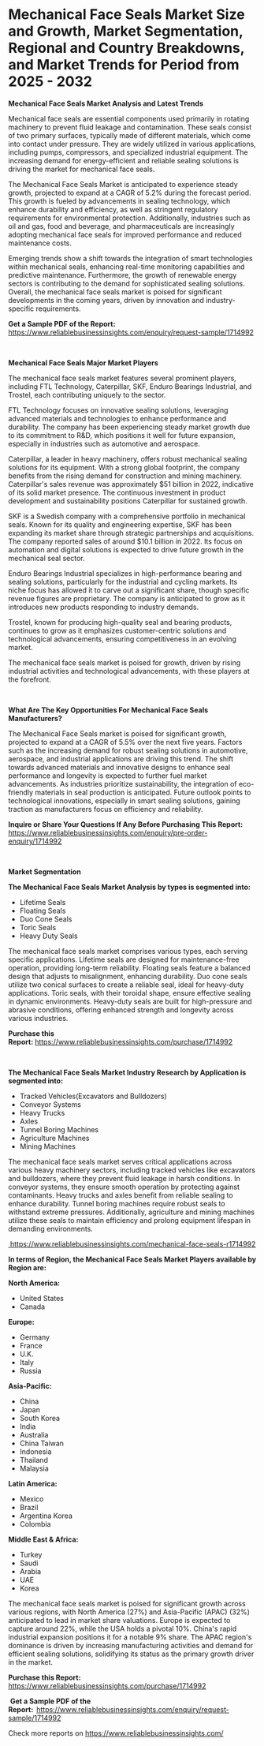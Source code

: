 <p><h1>Mechanical Face Seals Market Size and Growth, Market Segmentation, Regional and Country Breakdowns, and Market Trends for Period from 2025 -  2032</h1></p><p><strong>Mechanical Face Seals Market Analysis and Latest Trends</strong></p>
<p><p>Mechanical face seals are essential components used primarily in rotating machinery to prevent fluid leakage and contamination. These seals consist of two primary surfaces, typically made of different materials, which come into contact under pressure. They are widely utilized in various applications, including pumps, compressors, and specialized industrial equipment. The increasing demand for energy-efficient and reliable sealing solutions is driving the market for mechanical face seals.</p><p>The Mechanical Face Seals Market is anticipated to experience steady growth, projected to expand at a CAGR of 5.2% during the forecast period. This growth is fueled by advancements in sealing technology, which enhance durability and efficiency, as well as stringent regulatory requirements for environmental protection. Additionally, industries such as oil and gas, food and beverage, and pharmaceuticals are increasingly adopting mechanical face seals for improved performance and reduced maintenance costs. </p><p>Emerging trends show a shift towards the integration of smart technologies within mechanical seals, enhancing real-time monitoring capabilities and predictive maintenance. Furthermore, the growth of renewable energy sectors is contributing to the demand for sophisticated sealing solutions. Overall, the mechanical face seals market is poised for significant developments in the coming years, driven by innovation and industry-specific requirements.</p></p>
<p><strong>Get a Sample PDF of the Report:&nbsp;</strong> <a href="https://www.reliablebusinessinsights.com/enquiry/request-sample/1714992?utm_campaign=3035&utm_medium=2&utm_source=Github&utm_content=ia&utm_term=10042025&utm_id=mechanical-face-seals">https://www.reliablebusinessinsights.com/enquiry/request-sample/1714992</a></p>
<p>&nbsp;</p>
<p><strong>Mechanical Face Seals Major Market Players</strong></p>
<p><p>The mechanical face seals market features several prominent players, including FTL Technology, Caterpillar, SKF, Enduro Bearings Industrial, and Trostel, each contributing uniquely to the sector.</p><p>FTL Technology focuses on innovative sealing solutions, leveraging advanced materials and technologies to enhance performance and durability. The company has been experiencing steady market growth due to its commitment to R&D, which positions it well for future expansion, especially in industries such as automotive and aerospace.</p><p>Caterpillar, a leader in heavy machinery, offers robust mechanical sealing solutions for its equipment. With a strong global footprint, the company benefits from the rising demand for construction and mining machinery. Caterpillar's sales revenue was approximately $51 billion in 2022, indicative of its solid market presence. The continuous investment in product development and sustainability positions Caterpillar for sustained growth.</p><p>SKF is a Swedish company with a comprehensive portfolio in mechanical seals. Known for its quality and engineering expertise, SKF has been expanding its market share through strategic partnerships and acquisitions. The company reported sales of around $10.1 billion in 2022. Its focus on automation and digital solutions is expected to drive future growth in the mechanical seal sector.</p><p>Enduro Bearings Industrial specializes in high-performance bearing and sealing solutions, particularly for the industrial and cycling markets. Its niche focus has allowed it to carve out a significant share, though specific revenue figures are proprietary. The company is anticipated to grow as it introduces new products responding to industry demands.</p><p>Trostel, known for producing high-quality seal and bearing products, continues to grow as it emphasizes customer-centric solutions and technological advancements, ensuring competitiveness in an evolving market.</p><p>The mechanical face seals market is poised for growth, driven by rising industrial activities and technological advancements, with these players at the forefront.</p></p>
<p>&nbsp;</p>
<p><strong>What Are The Key Opportunities For Mechanical Face Seals Manufacturers?</strong></p>
<p><p>The Mechanical Face Seals market is poised for significant growth, projected to expand at a CAGR of 5.5% over the next five years. Factors such as the increasing demand for robust sealing solutions in automotive, aerospace, and industrial applications are driving this trend. The shift towards advanced materials and innovative designs to enhance seal performance and longevity is expected to further fuel market advancements. As industries prioritize sustainability, the integration of eco-friendly materials in seal production is anticipated. Future outlook points to technological innovations, especially in smart sealing solutions, gaining traction as manufacturers focus on efficiency and reliability.</p></p>
<p><strong>Inquire or Share Your Questions If Any Before Purchasing This Report:</strong> <a href="https://www.reliablebusinessinsights.com/enquiry/pre-order-enquiry/1714992?utm_campaign=3035&utm_medium=2&utm_source=Github&utm_content=ia&utm_term=10042025&utm_id=mechanical-face-seals">https://www.reliablebusinessinsights.com/enquiry/pre-order-enquiry/1714992</a></p>
<p>&nbsp;</p>
<p><strong>Market Segmentation</strong></p>
<p><strong>The Mechanical Face Seals Market Analysis by types is segmented into:</strong></p>
<p><ul><li>Lifetime Seals</li><li>Floating Seals</li><li>Duo Cone Seals</li><li>Toric Seals</li><li>Heavy Duty Seals</li></ul></p>
<p><p>The mechanical face seals market comprises various types, each serving specific applications. Lifetime seals are designed for maintenance-free operation, providing long-term reliability. Floating seals feature a balanced design that adjusts to misalignment, enhancing durability. Duo cone seals utilize two conical surfaces to create a reliable seal, ideal for heavy-duty applications. Toric seals, with their toroidal shape, ensure effective sealing in dynamic environments. Heavy-duty seals are built for high-pressure and abrasive conditions, offering enhanced strength and longevity across various industries.</p></p>
<p><strong>Purchase this Report:&nbsp;</strong><a href="https://www.reliablebusinessinsights.com/purchase/1714992?utm_campaign=3035&utm_medium=2&utm_source=Github&utm_content=ia&utm_term=10042025&utm_id=mechanical-face-seals">https://www.reliablebusinessinsights.com/purchase/1714992</a></p>
<p>&nbsp;</p>
<p><strong>The Mechanical Face Seals Market Industry Research by Application is segmented into:</strong></p>
<p><ul><li>Tracked Vehicles(Excavators and Bulldozers)</li><li>Conveyor Systems</li><li>Heavy Trucks</li><li>Axles</li><li>Tunnel Boring Machines</li><li>Agriculture Machines</li><li>Mining Machines</li></ul></p>
<p><p>The mechanical face seals market serves critical applications across various heavy machinery sectors, including tracked vehicles like excavators and bulldozers, where they prevent fluid leakage in harsh conditions. In conveyor systems, they ensure smooth operation by protecting against contaminants. Heavy trucks and axles benefit from reliable sealing to enhance durability. Tunnel boring machines require robust seals to withstand extreme pressures. Additionally, agriculture and mining machines utilize these seals to maintain efficiency and prolong equipment lifespan in demanding environments.</p></p>
<p><a href="https://www.reliablebusinessinsights.com/mechanical-face-seals-r1714992?utm_campaign=3035&utm_medium=2&utm_source=Github&utm_content=ia&utm_term=10042025&utm_id=mechanical-face-seals">&nbsp;https://www.reliablebusinessinsights.com/mechanical-face-seals-r1714992</a></p>
<p><strong>In terms of Region, the Mechanical Face Seals Market Players available by Region are:</strong></p>
<p>
    <p> <strong> North America: </strong>
        <ul>
            <li>United States</li>
            <li>Canada</li>
        </ul>
        </p> 
    <p> <strong> Europe: </strong>
        <ul>
            <li>Germany</li>
            <li>France</li>
            <li>U.K.</li>
            <li>Italy</li>
            <li>Russia</li>
        </ul>
        </p> 
    <p> <strong> Asia-Pacific: </strong>
        <ul>
            <li>China</li>
            <li>Japan</li>
            <li>South Korea</li>
            <li>India</li>
            <li>Australia</li>
            <li>China Taiwan</li>
            <li>Indonesia</li>
            <li>Thailand</li>
            <li>Malaysia</li>
        </ul>
        </p> 
    <p> <strong> Latin America: </strong>
        <ul>
            <li>Mexico</li>
            <li>Brazil</li>
            <li>Argentina Korea</li>
            <li>Colombia</li>
        </ul>
        </p> 
    <p> <strong> Middle East & Africa: </strong>
        <ul>
            <li>Turkey</li>
            <li>Saudi</li>
            <li>Arabia</li>
            <li>UAE</li>
            <li>Korea</li>
        </ul>
    </p>
    </p>
<p><p>The mechanical face seals market is poised for significant growth across various regions, with North America (27%) and Asia-Pacific (APAC) (32%) anticipated to lead in market share valuations. Europe is expected to capture around 22%, while the USA holds a pivotal 10%. China's rapid industrial expansion positions it for a notable 9% share. The APAC region's dominance is driven by increasing manufacturing activities and demand for efficient sealing solutions, solidifying its status as the primary growth driver in the market.</p></p>
<p><strong>Purchase this Report: </strong><a href="https://www.reliablebusinessinsights.com/purchase/1714992?utm_campaign=3035&utm_medium=2&utm_source=Github&utm_content=ia&utm_term=10042025&utm_id=mechanical-face-seals">https://www.reliablebusinessinsights.com/purchase/1714992</a></p>
<p>&nbsp;<strong>Get a Sample PDF of the Report:&nbsp;&nbsp;</strong><a href="https://www.reliablebusinessinsights.com/enquiry/request-sample/1714992?utm_campaign=3035&utm_medium=2&utm_source=Github&utm_content=ia&utm_term=10042025&utm_id=mechanical-face-seals">https://www.reliablebusinessinsights.com/enquiry/request-sample/1714992</a></p>
<p><strong></strong></p>
<p>Check more reports on <a href="https://www.reliablebusinessinsights.com/?utm_campaign=3035&utm_medium=2&utm_source=Github&utm_content=ia&utm_term=10042025&utm_id=mechanical-face-seals">https://www.reliablebusinessinsights.com/</a></p>